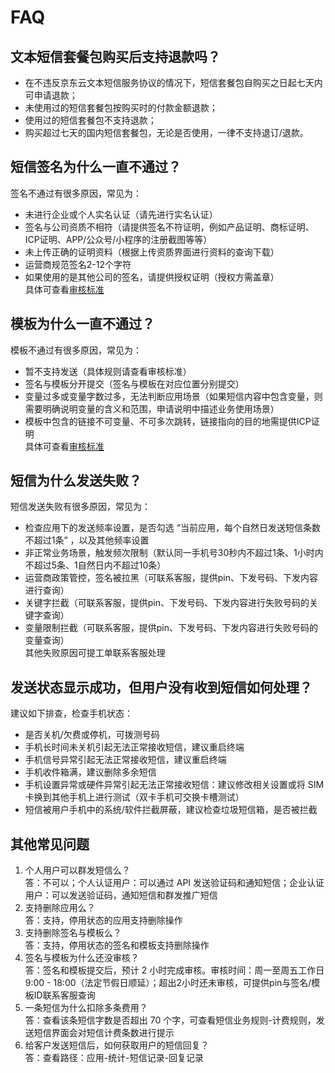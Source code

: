 # FAQ
## 文本短信套餐包购买后支持退款吗？
- 在不违反京东云文本短信服务协议的情况下，短信套餐包自购买之日起七天内可申请退款；  
- 未使用过的短信套餐包按购买时的付款金额退款；  
- 使用过的短信套餐包不支持退款；  
- 购买超过七天的国内短信套餐包，无论是否使用，一律不支持退订/退款。  
  
## 短信签名为什么一直不通过？
签名不通过有很多原因，常见为：
- 未进行企业或个人实名认证（请先进行实名认证）  
- 签名与公司资质不相符（请提供签名不符证明，例如产品证明、商标证明、ICP证明、APP/公众号/小程序的注册截图等等）  
- 未上传正确的证明资料（根据上传资质界面进行资料的查询下载）  
- 运营商规范签名2-12个字符  
- 如果使用的是其他公司的签名，请提供授权证明（授权方需盖章）  
具体可查看[审核标准](https://docs.jdcloud.com/cn/text-message/standard)  
  
## 模板为什么一直不通过？
模板不通过有很多原因，常见为：
- 暂不支持发送（具体规则请查看审核标准）  
- 签名与模板分开提交（签名与模板在对应位置分别提交）  
- 变量过多或变量字数过多，无法判断应用场景（如果短信内容中包含变量，则需要明确说明变量的含义和范围，申请说明中描述业务使用场景）  
- 模板中包含的链接不可变量、不可多次跳转，链接指向的目的地需提供ICP证明  
具体可查看[审核标准](https://docs.jdcloud.com/cn/text-message/standard)  
  
## 短信为什么发送失败？  
短信发送失败有很多原因，常见为：  
- 检查应用下的发送频率设置，是否勾选 “当前应用，每个自然日发送短信条数不超过1条” ，以及其他频率设置  
- 非正常业务场景，触发频次限制（默认同一手机号30秒内不超过1条、1小时内不超过5条、1自然日内不超过10条）  
- 运营商政策管控，签名被拉黑（可联系客服，提供pin、下发号码、下发内容进行查询）  
- 关键字拦截（可联系客服，提供pin、下发号码、下发内容进行失败号码的关键字查询）  
- 变量限制拦截（可联系客服，提供pin、下发号码、下发内容进行失败号码的变量查询）  
其他失败原因可提工单联系客服处理  
  
## 发送状态显示成功，但用户没有收到短信如何处理？  
建议如下排查，检查手机状态：  
- 是否关机/欠费或停机，可拨测号码  
- 手机长时间未关机引起无法正常接收短信，建议重启终端  
- 手机信号异常引起无法正常接收短信，建议重启终端  
- 手机收件箱满，建议删除多余短信  
- 手机设置异常或硬件异常引起无法正常接收短信：建议修改相关设置或将 SIM 卡换到其他手机上进行测试（双卡手机可交换卡槽测试）  
- 短信被用户手机中的系统/软件拦截屏蔽，建议检查垃圾短信箱，是否被拦截  
  
## 其他常见问题  
1. 个人用户可以群发短信么？  
答：不可以；个人认证用户：可以通过 API 发送验证码和通知短信；企业认证用户：可以发送验证码，通知短信和群发推广短信  
2. 支持删除应用么？  
答：支持，停用状态的应用支持删除操作  
3. 支持删除签名与模板么？  
答：支持，停用状态的签名和模板支持删除操作  
4. 签名与模板为什么还没审核？  
答：签名和模板提交后，预计 2 小时完成审核。审核时间：周一至周五工作日 9:00 - 18:00（法定节假日顺延）；超出2小时还未审核，可提供pin与签名/模板ID联系客服查询  
5. 一条短信为什么扣除多条费用？  
答：查看该条短信字数是否超出 70 个字，可查看短信业务规则-计费规则，发送短信界面会对短信计费条数进行提示  
6. 给客户发送短信后，如何获取用户的短信回复？  
答：查看路径：应用-统计-短信记录-回复记录  
